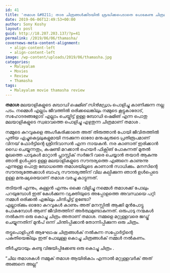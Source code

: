 ```yaml
---
id: 41
title: 'തമാശ &#8211; താര ചിത്രങ്ങള്‍ക്കിടയില്‍ ശ്രദ്ധിക്കപെടാതെ പോകേണ്ട ചിത്രമല്ല'
date: 2019-06-06T12:49:53+00:00
author: Sony Koshy
layout: post
guid: http://18.207.203.137/?p=41
permalink: /2019/06/06/thamasha/
covernews-meta-content-alignment:
  - align-content-left
  - align-content-left
image: /wp-content/uploads/2019/06/thamasha.jpg
categories:
  - Malayalam
  - Movies
  - Review
  - Thamasha
tags:
  - Malayalam movie thamasha review
---
```

**തമാശ**&nbsp;മലയാളികളുടെ&nbsp;_ബോഡി ഷെമിങ് സിൻഡ്രോം_&nbsp;പൊളിച്ചു കാണിക്കുന്ന നല്ല പടം. നമ്മെൾ എല്ലാം ജീവത്തിൽ ഒരിക്കലെങ്കിലും നമ്മുടെ കൂട്ടുകാരോട്, സഹോദരങ്ങളോട് എല്ലാം ചെയ്തിട്ട് ഉള്ള ബോഡി ഷെമിങ് എന്ന പൊതു മലയാളികളുടെ സ്വഭാവത്തെ പൊളിച്ചു എഴുതുന്ന ചിത്രമാണ് തമാശ .

നമ്മുടെ കുറവുകളെ അംഗീകരിക്കാതെ അത് തിരുത്താൻ പോയി ജീവിതത്തിൽ പുതിയ ഏച്ചുകെട്ടലുകളുമായി നടക്കുന്ന ഓരോ മനുഷ്യരുടെ പ്രതിരൂപമാണ് വിനയ് ഫോർട്ടിന്റെ ശ്രീനിവാസൻ എന്ന നായകൻ. നര കാണാത് ഇരിക്കാൻ ഡൈ ചെയ്യുന്നതും, കഷണ്ടി മറക്കാൻ ഹെയർ ഫിക്സിങ് പോകുന്നത് മുതൽ മുഖത്തെ പാടുകൾ മാറ്റാൻ പ്ലാസ്റ്റിക് സർജറി വരെ ചെയ്യാൻ തയാർ ആകുന്നു ഞാൻ ഉൾപ്പടെ ഉള്ള മലയാളികളുടെ സൗന്ദര്യത്തെ എങ്ങനെ കാണുന്നു എന്നുള്ള പൊതു ബോധത്തെ തമാശയിലൂടെ കാണാൻ സാധിക്കും. മനസിന്റെ സൗന്ദര്യത്തേക്കാൾ ബാഹ്യ സൗന്ദര്യത്തിന് വില കല്പിക്കുന്ന ഞാൻ ഉൾപ്പെടെ ഉള്ള മനുഷ്യരെയാണ് തമാശ വരച്ചു കാട്ടുന്നത്.

തടിയൻ എന്നും, കുള്ളൻ എന്നും ഒക്കെ വിളിച്ചു നമ്മെൾ തമാശക്ക് പോലും പറയുമ്പോൾ ഇത് കേൾക്കുന്ന വ്യക്തിയുടെ അപ്പോളത്തെ അവസ്ഥയെ പറ്റി നമ്മൾ ഒരിക്കൽ എങ്കിലും ചിന്ദിച്ചിട്ട് ഉണ്ടോ?  
എല്ലാര്ക്കും ഓരോ കുറവുകൾ കാണും അത് മനസ്സിൽ ആക്കി മുൻപോട്ടു പോകുമ്പോൾ ആണ് ജീവിതത്തിന് അർത്ഥമുണ്ടാകുന്നത്. ഒരുപാടു നന്മകൾ നൽകുന്ന ഒരു കൊച്ചു ചിത്രം അതാണ് തമാശ. നമ്മളെ മറ്റുള്ളവരെ ജഡ്ജ് ചെയ്യുന്നതിന് മുൻപ് ഒന്ന് ചിന്തിപ്പിക്കാൻ തോന്നിപ്പിക്കുന്ന ഒരു ചിത്രം.

തട്ടുപൊളിപ്പൻ ആഘോഷ ചിത്രങ്ങൾക് നൽകുന്ന സപ്പോർട്ടിന്റെ പകുതിയെങ്കിലും ഇത് പോലുള്ള കൊച്ചു ചിത്രങ്ങൾക് നമ്മൾ നൽകണം.

തീർച്ചയായും കണ്ടു വിജയിപ്പിക്കേണ്ട ഒരു കൊച്ചു ചിത്രം .

“ചില തമാശകൾ നമ്മുക് തമാശ ആയിരികാം എന്നാൽ മറ്റുള്ളവർക് അത് അങ്ങനെ അല്ല“